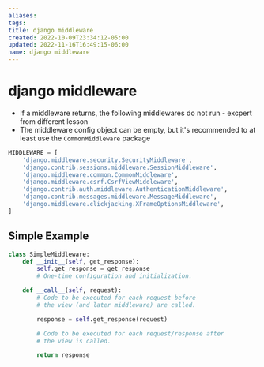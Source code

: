 ```yaml
---
aliases: 
tags: 
title: django middleware
created: 2022-10-09T23:34:12-05:00
updated: 2022-11-16T16:49:15-06:00
name: django middleware
---
```

# django middleware

- If a middleware returns, the following middlewares do not run - excpert from different lesson
- The middleware config object can be empty, but it's recommended to at least use the `CommonMiddleware` package

```python
MIDDLEWARE = [
    'django.middleware.security.SecurityMiddleware',
    'django.contrib.sessions.middleware.SessionMiddleware',
    'django.middleware.common.CommonMiddleware',
    'django.middleware.csrf.CsrfViewMiddleware',
    'django.contrib.auth.middleware.AuthenticationMiddleware',
    'django.contrib.messages.middleware.MessageMiddleware',
    'django.middleware.clickjacking.XFrameOptionsMiddleware',
]
```

## Simple Example
```python
class SimpleMiddleware:
    def __init__(self, get_response):
        self.get_response = get_response
        # One-time configuration and initialization.

    def __call__(self, request):
        # Code to be executed for each request before
        # the view (and later middleware) are called.

        response = self.get_response(request)

        # Code to be executed for each request/response after
        # the view is called.

        return response
```